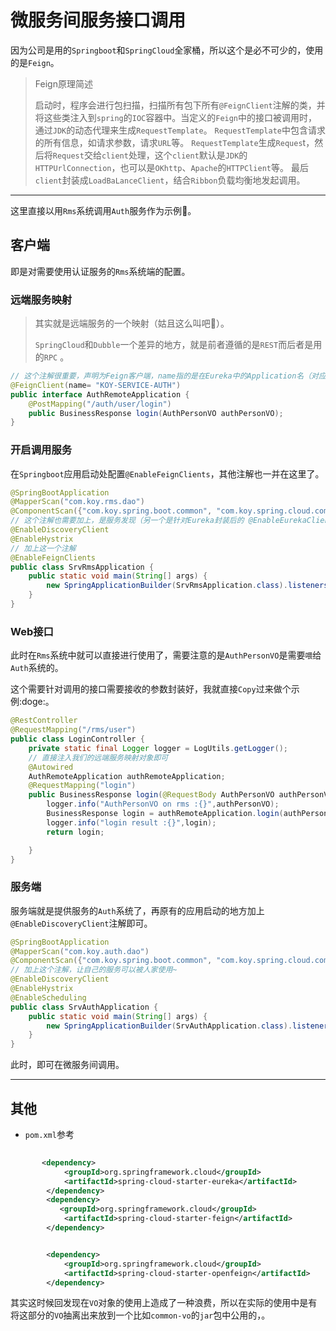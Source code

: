 # 微服务间服务接口调用

因为公司是用的`Springboot`和`SpringCloud`全家桶，所以这个是必不可少的，使用的是`Feign`。

> Feign原理简述
>
> 启动时，程序会进行包扫描，扫描所有包下所有`@FeignClient`注解的类，并将这些类注入到`spring`的`IOC`容器中。当定义的`Feign`中的接口被调用时，通过`JDK`的动态代理来生成`RequestTemplate`。
> `RequestTemplate`中包含请求的所有信息，如请求参数，请求`URL`等。
> `RequestTemplate`生成`Reques`t，然后将`Request`交给`client`处理，这个`client`默认是`JDK`的`HTTPUrlConnection`，也可以是`OKhttp`、`Apache`的`HTTPClient`等。
> 最后`client`封装成`LoadBaLanceClient`，结合`Ribbon`负载均衡地发起调用。

---



这里直接以用`Rms`系统调用`Auth`服务作为示例:book:。

## 客户端

即是对需要使用认证服务的`Rms`系统端的配置。

### 远端服务映射

> 其实就是远端服务的一个映射（姑且这么叫吧:dog:）。
>
> `SpringCloud`和`Dubble`一个差异的地方，就是前者遵循的是`REST`而后者是用的`RPC` 。

```java
// 这个注解很重要，声明为Feign客户端，name指的是在Eureka中的Application名（对应服务的yml中配置的）
@FeignClient(name= "KOY-SERVICE-AUTH")
public interface AuthRemoteApplication {
    @PostMapping("/auth/user/login")
    public BusinessResponse login(AuthPersonVO authPersonVO);
}
```

### 开启调用服务

在`Springboot`应用启动处配置`@EnableFeignClients`，其他注解也一并在这里了。

```java
@SpringBootApplication
@MapperScan("com.koy.rms.dao")
@ComponentScan({"com.koy.spring.boot.common", "com.koy.spring.cloud.common", "com.koy.rms"})
// 这个注解也需要加上，是服务发现（另一个是针对Eureka封装后的 @EnableEurekaClient）
@EnableDiscoveryClient
@EnableHystrix
// 加上这一个注解
@EnableFeignClients
public class SrvRmsApplication {
    public static void main(String[] args) {
        new SpringApplicationBuilder(SrvRmsApplication.class).listeners(new XSSConfigLoaderListener()).run(args);
    }
}
```

### Web接口

此时在`Rms`系统中就可以直接进行使用了，需要注意的是`AuthPersonVO`是需要`喂`给`Auth`系统的。

这个需要针对调用的接口需要接收的参数封装好，我就直接`Copy`过来做个示例:doge:。

```java
@RestController
@RequestMapping("/rms/user")
public class LoginController {
    private static final Logger logger = LogUtils.getLogger();
    // 直接注入我们的远端服务映射对象即可 
    @Autowired
    AuthRemoteApplication authRemoteApplication;
    @RequestMapping("login")
    public BusinessResponse login(@RequestBody AuthPersonVO authPersonVO){
        logger.info("AuthPersonVO on rms :{}",authPersonVO);
        BusinessResponse login = authRemoteApplication.login(authPersonVO);
        logger.info("login result :{}",login);
        return login;

    }
}
```



### 服务端

服务端就是提供服务的`Auth`系统了，再原有的应用启动的地方加上`@EnableDiscoveryClient`注解即可。

```java
@SpringBootApplication
@MapperScan("com.koy.auth.dao")
@ComponentScan({"com.koy.spring.boot.common", "com.koy.spring.cloud.common", "com.koy.auth"})
// 加上这个注解，让自己的服务可以被人家使用~
@EnableDiscoveryClient
@EnableHystrix
@EnableScheduling
public class SrvAuthApplication {
    public static void main(String[] args) {
        new SpringApplicationBuilder(SrvAuthApplication.class).listeners(new XSSConfigLoaderListener()).run(args);
    }
}
```

此时，即可在微服务间调用。

---

## 其他

- `pom.xml`参考

```xml
 		
       <dependency>
            <groupId>org.springframework.cloud</groupId>
            <artifactId>spring-cloud-starter-eureka</artifactId>
        </dependency>
        <dependency>
           <groupId>org.springframework.cloud</groupId>
            <artifactId>spring-cloud-starter-feign</artifactId>
        </dependency>


        <dependency>
            <groupId>org.springframework.cloud</groupId>
            <artifactId>spring-cloud-starter-openfeign</artifactId>
        </dependency>

```



其实这时候回发现在`VO`对象的使用上造成了一种浪费，所以在实际的使用中是有将这部分的`VO`抽离出来放到一个比如`common-vo`的`jar`包中公用的，。